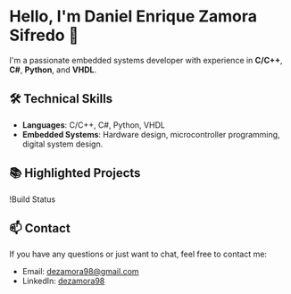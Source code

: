 # Hello, I'm Daniel Enrique Zamora Sifredo 👋

I'm a passionate embedded systems developer with experience in **C/C++**, **C#**, **Python**, and **VHDL**. 

## 🛠️ Technical Skills

- **Languages**: C/C++, C#, Python, VHDL
- **Embedded Systems**: Hardware design, microcontroller programming, digital system design.

## 📚 Highlighted Projects

!Build Status

## 📫 Contact

If you have any questions or just want to chat, feel free to contact me:

- Email: dezamora98@gmail.com
- LinkedIn: [dezamora98](https://www.linkedin.com/in/dezamora98/)


